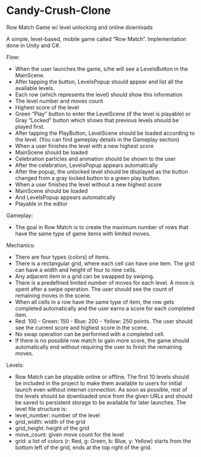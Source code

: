 # Candy-Crush-Clone
Row Match Game w/ level unlocking and online downloads

A simple, level-based, mobile game called “Row Match”.
Implementation done in Unity and C#.

Flow:
- When the user launches the game, s/he will see a LevelsButton in the MainScene.
- After tapping the button, LevelsPopup should appear and list all the available levels.
- Each row (which represents the level) should show this information
- The level number and moves count
- Highest score of the level
- Green “Play” button to enter the LevelScene (if the level is playable) or Gray
“Locked” button which shows that previous levels should be played first.
- After tapping the PlayButton, LevelScene should be loaded according to the level. (You
can find gameplay details in the Gameplay section)
- When a user finishes the level with a new highest score
- MainScene should be loaded
- Celebration particles and animation should be shown to the user
- After the celebration, LevelsPopup appears automatically
- After the popup, the unlocked level should be displayed as the button changed from
a gray locked button to a green play button.
- When a user finishes the level without a new highest score
- MainScene should be loaded
- And LevelsPopup appears automatically
- Playable in the editor

Gameplay:
- The goal in Row Match is to create the maximum number of rows that have the same type of game
items with limited moves.

Mechanics:
- There are four types (colors) of items.
- There is a rectangular grid, where each cell can have one item. The grid can have a width
and height of four to nine cells.
- Any adjacent item in a grid can be swapped by swiping.
- There is a predefined limited number of moves for each level. A move is spent after a swipe
operation. The user should see the count of remaining moves in the scene.
- When all cells in a row have the same type of item, the row gets completed automatically
and the user earns a score for each completed item.
- Red: 100 - Green: 150 - Blue: 200 - Yellow: 250 points. The user should see the current
score and highest score in the scene.
- No swap operation can be performed with a completed cell.
- If there is no possible row match to gain more score, the game should automatically end
without requiring the user to finish the remaining moves.


Levels:
- Row Match can be playable online or offline. The first 10 levels should be included in the project to
make them available to users for initial launch even without internet connection. As soon as
possible, rest of the levels should be downloaded once from the given URLs and should be saved
to persistent storage to be available for later launches.
The level file structure is:
- level_number: number of the level
- grid_width: width of the grid
- grid_height: height of the grid
- move_count: given move count for the level
- grid: a list of colors (r: Red, g: Green, b: Blue, y: Yellow) starts from the bottom left of the
grid, ends at the top right of the grid.

